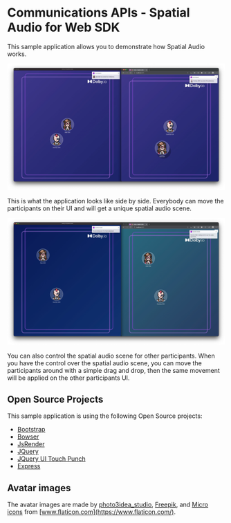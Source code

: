 # Communications APIs - Spatial Audio for Web SDK

This sample application allows you to demonstrate how Spatial Audio works.

![](wiki/layout.png)

This is what the application looks like side by side. Everybody can move the participants on their UI and will get a unique spatial audio scene.

![](wiki/control.png)

You can also control the spatial audio scene for other participants. When you have the control over the spatial audio scene, you can move the participants around with a simple drag and drop, then the same movement will be applied on the other participants UI.

## Open Source Projects

This sample application is using the following Open Source projects:
- [Bootstrap](https://getbootstrap.com)
- [Bowser](https://github.com/lancedikson/bowser)
- [JsRender](https://www.jsviews.com/)
- [JQuery](https://jquery.com)
- [JQuery UI Touch Punch](https://github.com/furf/jquery-ui-touch-punch)
- [Express](https://expressjs.com/)

## Avatar images

The avatar images are made by [photo3idea_studio](https://www.flaticon.com/authors/photo3idea-studio), [Freepik](https://www.freepik.com), and [Micro icons](https://www.flaticon.com/free-icons/micro) from [www.flaticon.com](https://www.flaticon.com/).

